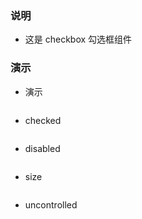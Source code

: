 ### 说明

*   这是 checkbox 勾选框组件

### 演示

*   演示

```js {"codepath": "checkbox.jsx"}
```

*   checked

```js {"codepath": "checkbox-checked.jsx"}
```

*   disabled

```js {"codepath": "checkbox-disabled.jsx"}
```

*   size

```js {"codepath": "checkbox-size.jsx"}
```

*   uncontrolled

```js {"codepath": "checkbox-uncontrolled.jsx"}
```
